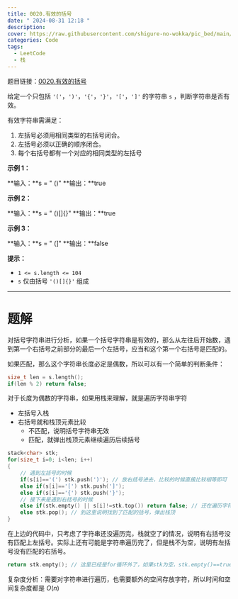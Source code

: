 ```yaml
---
title: 0020.有效的括号
date: " 2024-08-31 12:18 "
description: 
cover: https://raw.githubusercontent.com/shigure-no-wokka/pic_bed/main/imgs/family_code.jpg
categories: Code
tags:
  - LeetCode
  - 栈
---
```


题目链接：[0020.有效的括号](https://leetcode.cn/problems/valid-parentheses/description/)

给定一个只包括 `'('`，`')'`，`'{'`，`'}'`，`'['`，`']'` 的字符串 `s` ，判断字符串是否有效。

有效字符串需满足：

1. 左括号必须用相同类型的右括号闭合。
2. 左括号必须以正确的顺序闭合。
3. 每个右括号都有一个对应的相同类型的左括号

**示例 1：**

**输入：**s = " ()"
**输出：**true

**示例 2：**

**输入：**s = " ()[]{}"
**输出：**true

**示例 3：**

**输入：**s = " (]"
**输出：**false

**提示：**
- `1 <= s.length <= 104`
- `s` 仅由括号 `'()[]{}'` 组成

<!--more-->

---

# 题解

对括号字符串进行分析，如果一个括号字符串是有效的，那么从左往后开始数，遇到第一个右括号之前部分的最后一个左括号，应当和这个第一个右括号是匹配的。

如果匹配，那么这个字符串长度必定是偶数，所以可以有一个简单的判断条件：

```cpp
size_t len = s.length();
if(len % 2) return false;
```

对于长度为偶数的字符串，如果用栈来理解，就是遍历字符串字符
- 左括号入栈
- 右括号就和栈顶元素比较
	- 不匹配，说明括号字符串无效
	- 匹配，就弹出栈顶元素继续遍历后续括号

```cpp
stack<char> stk;
for(size_t i=0; i<len; i++)
{
	// 遇到左括号的时候
	if(s[i]=='(') stk.push(')'); // 放右括号进去，比较的时候直接比较相等即可
	else if(s[i]=='[') stk.push(']');
	else if(s[i]=='{') stk.push('}');
	// 接下来是遇到右括号的时候
	else if(stk.empty() || s[i]!=stk.top()) return false; // 还在遍历字符串结果栈空了，或者右括号和栈顶不匹配，都说明字符串无效
	else stk.pop(); // 到这里说明找到了匹配的括号，弹出栈顶
}
```

在上边的代码中，只考虑了字符串还没遍历完，栈就空了的情况，说明有右括号没有匹配上左括号。实际上还有可能是字符串遍历完了，但是栈不为空，说明有左括号没有匹配的右括号。

```cpp
return stk.empty(); // 这里已经是for循环外了，如果stk为空，stk.empty()==true，就是正常匹配完毕；如果stk不为空,stk.empty()==false，就是上边讨论的第二种左括号没有匹配完成
```


复杂度分析：需要对字符串进行遍历，也需要额外的空间存放字符，所以时间和空间复杂度都是 $O(n)$





